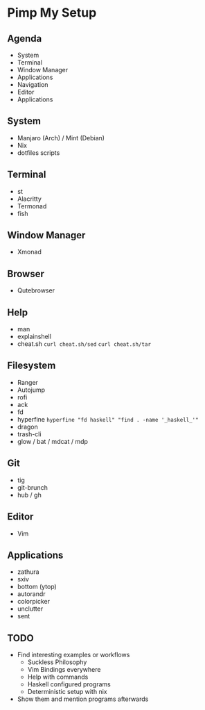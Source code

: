 # Pimp My Setup

## Agenda

- System
- Terminal
- Window Manager
- Applications
- Navigation
- Editor
- Applications

## System

- Manjaro (Arch) / Mint (Debian)
- Nix
- dotfiles scripts

## Terminal

- st
- Alacritty
- Termonad
- fish

## Window Manager

- Xmonad

## Browser

- Qutebrowser

## Help

- man
- explainshell
- cheat.sh `curl cheat.sh/sed` `curl cheat.sh/tar`

## Filesystem

- Ranger
- Autojump
- rofi
- ack
- fd
- hyperfine `hyperfine "fd haskell" "find . -name '_haskell_'"`
- dragon
- trash-cli
- glow / bat / mdcat / mdp

## Git

- tig
- git-brunch
- hub / gh

## Editor

- Vim

## Applications

- zathura
- sxiv
- bottom (ytop)
- autorandr
- colorpicker
- unclutter
- sent

## TODO

- Find interesting examples or workflows
  - Suckless Philosophy
  - Vim Bindings everywhere
  - Help with commands
  - Haskell configured programs
  - Deterministic setup with nix
- Show them and mention programs afterwards
